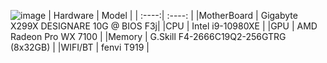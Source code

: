 ![image](https://user-images.githubusercontent.com/9653438/198443597-eefb89b4-6a59-4f08-8835-1c3a5d87b1f6.png)
| Hardware | Model |
| :----:| :----: |
|MotherBoard | Gigabyte X299X DESIGNARE 10G @ BIOS F3j|
|CPU | Intel i9-10980XE |
|GPU | AMD Radeon Pro WX 7100 |
|Memory | G.Skill F4-2666C19Q2-256GTRG (8x32GB) |
|WIFI/BT | fenvi T919 |
